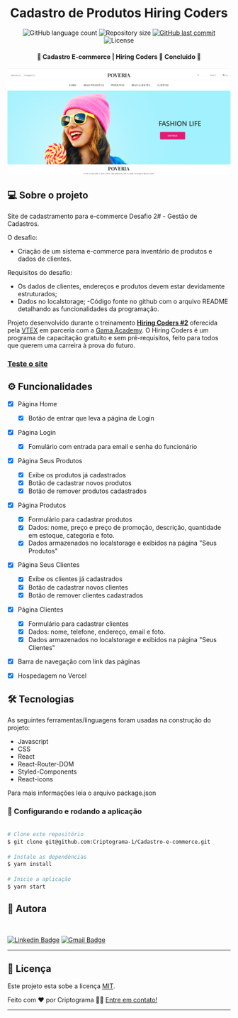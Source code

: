 <h1 align="center">
    Cadastro de Produtos Hiring Coders
</h1>


<p align="center">
  <img alt="GitHub language count" src="https://img.shields.io/github/languages/count/Criptograma-1/Cadastro-e-commerce?color=%2304D361" />
  <img alt="Repository size" src="https://img.shields.io/github/repo-size/Criptograma-1/Cadastro-e-commerce" />
  <a href="https://github.com/Criptograma-1/Cadastro-e-commerce/commits/master">
    <img alt="GitHub last commit" src="https://img.shields.io/github/last-commit/Criptograma-1/Cadastro-e-commerce" />
  </a>
  <img alt="License" src="https://img.shields.io/badge/license-MIT-brightgreen" />  
 </p>
 

<h4 align="center"> 
	🚧  Cadastro E-commerce | Hiring Coders 🚀 Concluido 🚧
</h4>

<img alt="Layout" title="#Layout" src="./src/assets/img/layout.png"  />


## 💻 Sobre o projeto

Site de cadastramento para e-commerce Desafio 2# - Gestão de Cadastros.

O desafio:
- Criação de um sistema e-commerce para inventário de produtos e dados de clientes.

Requisitos do desafio:
- Os dados de clientes, endereços e produtos devem estar devidamente estruturados;
- Dados no localstorage;
 -Código fonte no github com o arquivo README detalhando as funcionalidades da programação.


Projeto desenvolvido durante o treinamento [**Hiring Coders #2**](https://www.hiringcoders.com.br/) oferecida pela [VTEX](https://vtex.com/br-pt/) em parceria com a [Gama Academy](https://www.gama.academy/).
O Hiring Coders é um programa de capacitação gratuito e sem pré-requisitos, feito para todos que querem uma carreira à prova do futuro.

### [Teste o site](https://cadastro-e-commerce.vercel.app/)


## ⚙️ Funcionalidades

- [x] Página Home
  - [x] Botão de entrar que leva a página de Login
- [x] Página Login
  - [x] Fomulário com entrada para email e senha do funcionário
- [x] Página Seus Produtos
  - [x] Exibe os produtos já cadastrados
  - [x] Botão de cadastrar novos produtos
  - [x] Botão de remover produtos cadastrados
- [x] Página Produtos
  - [x] Formulário para cadastrar produtos
  - [x] Dados: nome, preço e preço de promoção, descrição, quantidade em estoque, categoria e foto.
  - [X] Dados armazenados no localstorage e exibidos na página "Seus Produtos"
- [x] Página Seus Clientes
  - [x] Exibe os clientes já cadastrados
  - [x] Botão de cadastrar novos clientes
  - [x] Botão de remover clientes cadastrados
- [x] Página Clientes
  - [x] Formulário para cadastrar clientes
  - [x] Dados: nome, telefone, endereço, email e foto.
  - [X] Dados armazenados no localstorage e exibidos na página "Seus Clientes"
- [x] Barra de navegação com link das páginas
- [x] Hospedagem no Vercel



## 🛠 Tecnologias

As seguintes ferramentas/linguagens foram usadas na construção do projeto:

- Javascript
- CSS
- React
- React-Router-DOM
- Styled-Components
- React-icons

Para mais informações leia o arquivo package.json

### 🎲 Configurando e rodando a aplicação

```bash

# Clone este repositório
$ git clone git@github.com:Criptograma-1/Cadastro-e-commerce.git

# Instale as dependências
$ yarn install

# Inicie a aplicação
$ yarn start

```

## 🦸 Autora

<a href="https://app.rocketseat.com.br/me/andresa-cristina-01103">
 <img style="border-radius: 50%;" src="https://avatars.githubusercontent.com/u/81261737?v=4" width="100px;" alt=""/>
 <br />

 [![Linkedin Badge](https://img.shields.io/badge/-Andresa-blue?style=flat-square&logo=Linkedin&logoColor=white&link=https://www.linkedin.com/in/andresa-cristina/)](https://www.linkedin.com/in/andresa-cristina/) 
[![Gmail Badge](https://img.shields.io/badge/-andresa.info@gmail.com-c14438?style=flat-square&logo=Gmail&logoColor=white&link=mailto:andresa.info@gmail.com)](mailto:andresa.info@gmail.com)

---

## 📝 Licença

Este projeto esta sobe a licença [MIT](./LICENSE).

Feito com ❤️ por Criptograma 👋🏽 [Entre em contato!](https://www.linkedin.com/in/andresa-cristina/)

---
